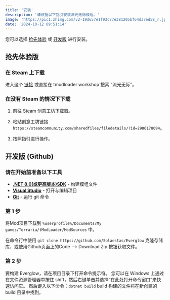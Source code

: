 ```yaml
---
title: '安装'
description: '请根据以下指引安装流光无际模组。'
image: 'https://pic1.zhimg.com/v2-19d657e1f93c77e381205bf64d37ed58_r.jpg'
date: '2024-10-12 09:51:14'
---
```


您可以选择 [抢先体验](#抢先体验版) 或 [开发版](#开发版-github) 进行安装。

## 抢先体验版

### 在 Steam 上下载

进入这个 [链接](https://steamcommunity.com/sharedfiles/filedetails/?id=2906178094) 或直接在 tmodloader workshop 搜索 “流光无际”。

### 在没有 Steam 的情况下下载

1. 前往 [Steam 创意工坊下载器](https://steamworkshopdownloader.io/)。

2. 粘贴创意工坊链接`https://steamcommunity.com/sharedfiles/filedetails/?id=2906178094`。

3. 按照指引进行操作。

## 开发版 (Github)

### 请在开始前准备以下工具

- [**.NET 8.0(或更高版本)SDK**](https://dotnet.microsoft.com/download/dotnet/8.0) - 构建模组文件
- [**Visual Studio**](https://visualstudio.microsoft.com/) - 打开与编辑项目
- [**Git**](https://git-scm.com/downloads) - 运行 git 命令

### 第 1 步

将Mod项目下载到 `%userprofile%/Documents/My games/Terraria/tModLoader/ModSources` 中。

在命令行中使用 `git clone https://github.com/Solaestas/Everglow` 克隆存储库，或使用Github页面上的Code --> Download Zip 按钮获取文件。

### 第 2 步

要构建 Everglow，请在项目目录下打开命令提示符。
您可以在 Windows 上通过在文件资源管理器中按住 shift，然后右键单击并选择“在此处打开命令窗口”来快速访问它。
然后键入以下命令：`dotnet build` build 构建的文件将在新创建的 build 目录中找到。
